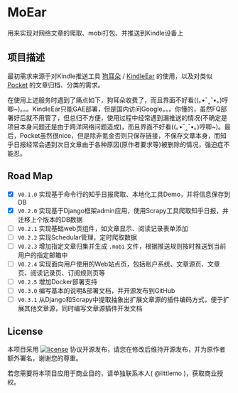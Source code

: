 # MoEar

用来实现对网络文章的爬取、mobi打包、并推送到Kindle设备上

## 项目描述

最初需求来源于对Kindle推送工具 [狗耳朵](http://www.dogear) / [KindleEar](https://github.com/cdhigh/KindleEar) 的使用，以及对类似 [Pocket](https://getpocket.com) 的文章归档、分类的需求。

在使用上述服务时遇到了痛点如下，狗耳朵收费了，而且界面不好看((｡•ˇ‸ˇ•｡)哼唧~)。。。KindleEar只能GAE部署，但是国内访问Google。。。你懂的，虽然FQ部署好后就不用管了，但总归不方便，使用过程中经常遇到漏推送的情况(不确定是项目本身问题还是由于跨洋网络问题造成)，而且界面不好看((｡•ˇ‸ˇ•｡)哼唧~)。最后，Pocket虽然很nice，但是除非氪金否则只保存链接，不保存文章本身，而知乎日报经常会遇到次日文章由于各种原因(原作者要求等)被删除的情况，强迫症不能忍。

## Road Map

* [X] `V0.1.0` 实现基于命令行的知乎日报爬取、本地化工具Demo，并将信息保存到DB
* [X] `V0.2.0` 实现基于Django框架admin应用，使用Scrapy工具爬取知乎日报，并迁移上个版本的DB数据
* [ ] `V0.2.1` 实现基础web页组件，如文章显示、阅读记录表单添加
* [ ] `V0.2.2` 实现Schedular管理，定时爬取数据
* [ ] `V0.2.3` 增加指定文章归集并生成 `.mobi` 文件，根据推送规则按时推送到当前用户的指定邮箱中
* [ ] `V0.2.4` 实现面向用户使用的Web站点页，包括账户系统、文章源页、文章页、阅读记录页、订阅规则页等
* [ ] `V0.2.5` 增加Docker部署支持
* [ ] `V0.3.0` 编写基本的说明&部署文档，并开源发布到GitHub
* [ ] `V0.3.1` 从Django和Scrapy中提取抽象出扩展文章源的插件编码方式，便于扩展其他文章源，同时编写文章源插件开发文档

## License

本项目采用 [![license](https://img.shields.io/github/license/littlemo/moear.svg)](https://github.com/littlemo/moear) 协议开源发布，请您在修改后维持开源发布，并为原作者额外署名，谢谢您的尊重。

若您需要将本项目应用于商业目的，请单独联系本人( @littlemo )，获取商业授权。
